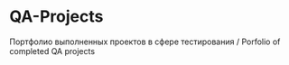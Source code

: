 # QA-Projects
Портфолио выполненных проектов в сфере тестирования / Porfolio of completed QA projects
